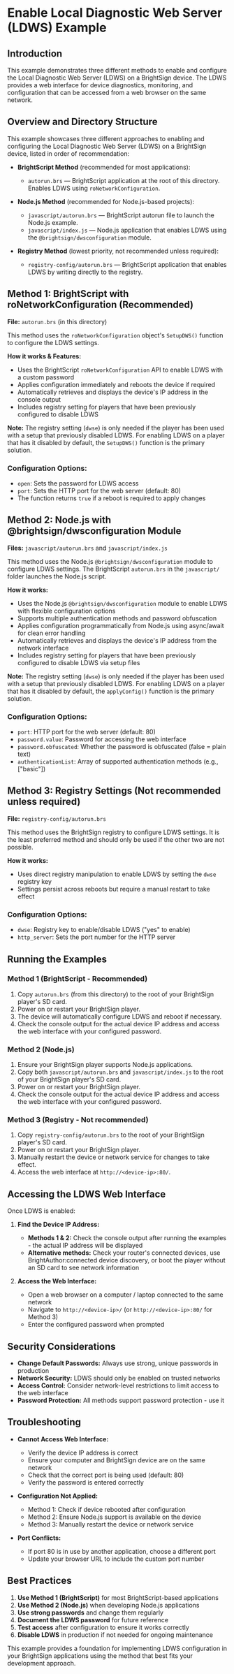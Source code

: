 # Enable Local Diagnostic Web Server (LDWS) Example

## Introduction

This example demonstrates three different methods to enable and configure the Local Diagnostic Web Server (LDWS) on a BrightSign device. The LDWS provides a web interface for device diagnostics, monitoring, and configuration that can be accessed from a web browser on the same network.


## Overview and Directory Structure

This example showcases three different approaches to enabling and configuring the Local Diagnostic Web Server (LDWS) on a BrightSign device, listed in order of recommendation:

- **BrightScript Method** (recommended for most applications):
  - `autorun.brs` — BrightScript application at the root of this directory. Enables LDWS using `roNetworkConfiguration`.

- **Node.js Method** (recommended for Node.js-based projects):
  - `javascript/autorun.brs` — BrightScript autorun file to launch the Node.js example.
  - `javascript/index.js` — Node.js application that enables LDWS using the `@brightsign/dwsconfiguration` module.

- **Registry Method** (lowest priority, not recommended unless required):
  - `registry-config/autorun.brs` — BrightScript application that enables LDWS by writing directly to the registry.


## Method 1: BrightScript with roNetworkConfiguration (**Recommended**)

**File:** `autorun.brs` (in this directory)

This method uses the `roNetworkConfiguration` object's `SetupDWS()` function to configure the LDWS settings.


**How it works & Features:**
- Uses the BrightScript `roNetworkConfiguration` API to enable LDWS with a custom password
- Applies configuration immediately and reboots the device if required
- Automatically retrieves and displays the device's IP address in the console output
- Includes registry setting for players that have been previously configured to disable LDWS

**Note:** The registry setting (`dwse`) is only needed if the player has been used with a setup that previously disabled LDWS. For enabling LDWS on a player that has it disabled by default, the `SetupDWS()` function is the primary solution.

### Configuration Options:
- `open`: Sets the password for LDWS access
- `port`: Sets the HTTP port for the web server (default: 80)
- The function returns `true` if a reboot is required to apply changes


## Method 2: Node.js with @brightsign/dwsconfiguration Module

**Files:** `javascript/autorun.brs` and `javascript/index.js`

This method uses the Node.js `@brightsign/dwsconfiguration` module to configure LDWS settings. The BrightScript `autorun.brs` in the `javascript/` folder launches the Node.js script.


**How it works:**
- Uses the Node.js `@brightsign/dwsconfiguration` module to enable LDWS with flexible configuration options
- Supports multiple authentication methods and password obfuscation
- Applies configuration programmatically from Node.js using async/await for clean error handling
- Automatically retrieves and displays the device's IP address from the network interface
- Includes registry setting for players that have been previously configured to disable LDWS via setup files

**Note:** The registry setting (`dwse`) is only needed if the player has been used with a setup that previously disabled LDWS. For enabling LDWS on a player that has it disabled by default, the `applyConfig()` function is the primary solution.

### Configuration Options:
- `port`: HTTP port for the web server (default: 80)
- `password.value`: Password for accessing the web interface
- `password.obfuscated`: Whether the password is obfuscated (false = plain text)
- `authenticationList`: Array of supported authentication methods (e.g., ["basic"])


## Method 3: Registry Settings (**Not recommended unless required**)

**File:** `registry-config/autorun.brs`

This method uses the BrightSign registry to configure LDWS settings. It is the least preferred method and should only be used if the other two are not possible.


**How it works:**
- Uses direct registry manipulation to enable LDWS by setting the `dwse` registry key
- Settings persist across reboots but require a manual restart to take effect

### Configuration Options:
- `dwse`: Registry key to enable/disable LDWS ("yes" to enable)
- `http_server`: Sets the port number for the HTTP server

## Running the Examples


### Method 1 (BrightScript - Recommended)
1. Copy `autorun.brs` (from this directory) to the root of your BrightSign player's SD card.
2. Power on or restart your BrightSign player.
3. The device will automatically configure LDWS and reboot if necessary.
4. Check the console output for the actual device IP address and access the web interface with your configured password.

### Method 2 (Node.js)
1. Ensure your BrightSign player supports Node.js applications.
2. Copy both `javascript/autorun.brs` and `javascript/index.js` to the root of your BrightSign player's SD card.
3. Power on or restart your BrightSign player.
4. Check the console output for the actual device IP address and access the web interface with your configured password.

### Method 3 (Registry - Not recommended)
1. Copy `registry-config/autorun.brs` to the root of your BrightSign player's SD card.
2. Power on or restart your BrightSign player.
3. Manually restart the device or network service for changes to take effect.
4. Access the web interface at `http://<device-ip>:80/`.

## Accessing the LDWS Web Interface

Once LDWS is enabled:

1. **Find the Device IP Address:**
   - **Methods 1 & 2:** Check the console output after running the examples - the actual IP address will be displayed
   - **Alternative methods:** Check your router's connected devices, use BrightAuthor:connected device discovery, or boot the player without an SD card to see network information

2. **Access the Web Interface:**
   - Open a web browser on a computer / laptop connected to the same network  
   - Navigate to `http://<device-ip>/` (or `http://<device-ip>:80/` for Method 3)
   - Enter the configured password when prompted

## Security Considerations

- **Change Default Passwords:** Always use strong, unique passwords in production
- **Network Security:** LDWS should only be enabled on trusted networks
- **Access Control:** Consider network-level restrictions to limit access to the web interface
- **Password Protection:** All methods support password protection - use it

## Troubleshooting

- **Cannot Access Web Interface:**
  - Verify the device IP address is correct
  - Ensure your computer and BrightSign device are on the same network
  - Check that the correct port is being used (default: 80)
  - Verify the password is entered correctly

- **Configuration Not Applied:**
  - Method 1: Check if device rebooted after configuration
  - Method 2: Ensure Node.js support is available on the device
  - Method 3: Manually restart the device or network service

- **Port Conflicts:**
  - If port 80 is in use by another application, choose a different port
  - Update your browser URL to include the custom port number

## Best Practices

1. **Use Method 1 (BrightScript)** for most BrightScript-based applications
2. **Use Method 2 (Node.js)** when developing Node.js applications
3. **Use strong passwords** and change them regularly
4. **Document the LDWS password** for future reference
5. **Test access** after configuration to ensure it works correctly
6. **Disable LDWS** in production if not needed for ongoing maintenance

This example provides a foundation for implementing LDWS configuration in your BrightSign applications using the method that best fits your development approach.
